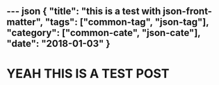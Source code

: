--- json
{
  "title": "this is a test with json-front-matter",
  "tags": ["common-tag", "json-tag"],
  "category": ["common-cate", "json-cate"],
  "date": "2018-01-03"
}
---

# YEAH THIS IS A TEST POST
